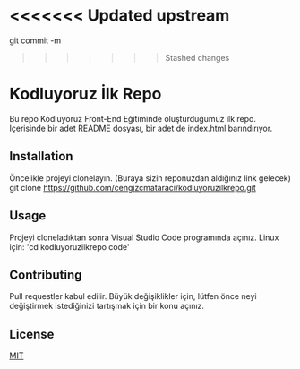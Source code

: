 <<<<<<< Updated upstream
=======
git commit -m
>>>>>>> Stashed changes
# Kodluyoruz İlk Repo
Bu repo Kodluyoruz Front-End Eğitiminde oluşturduğumuz ilk repo. İçerisinde bir adet README dosyası, bir adet de index.html barındırıyor.
## Installation
Öncelikle projeyi clonelayın. (Buraya sizin reponuzdan aldığınız link gelecek)
git clone https://github.com/cengizcmataraci/kodluyoruzilkrepo.git
## Usage
Projeyi cloneladıktan sonra Visual Studio Code programında açınız.
Linux için:
'cd kodluyoruzilkrepo code'
## Contributing
Pull requestler kabul edilir. Büyük değişiklikler için, lütfen önce neyi değiştirmek istediğinizi tartışmak için bir konu açınız.
## License
[MIT](https://choosealicense.com/licenses/mit/)
